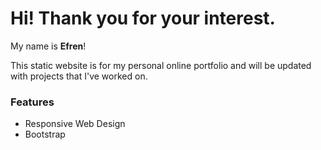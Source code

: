 # Hi! Thank you for your interest.

My name is **Efren**!

This static website is for my personal online portfolio and will be updated with projects that I've worked on.

### Features
* Responsive Web Design
* Bootstrap
